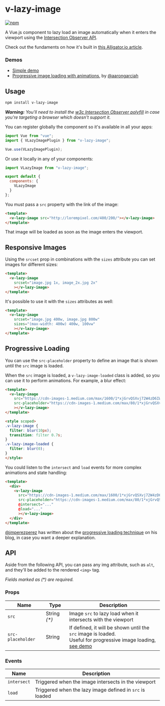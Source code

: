 # v-lazy-image

[![npm](https://img.shields.io/npm/v/v-lazy-image.svg)](https://www.npmjs.com/package/v-lazy-image)

A Vue.js component to lazy load an image automatically when it enters the viewport using the [Intersection Observer API](https://developer.mozilla.org/docs/Web/API/Intersection_Observer_API).

Check out the fundaments on how it's built in [this Alligator.io article](https://alligator.io/vuejs/lazy-image/).

### Demos

* [Simple demo](https://codesandbox.io/s/r5wmj970wm)
* [Progressive image loading with animations](https://codesandbox.io/s/9l3n6j5944), by [@aarongarciah](https://twitter.com/aarongarciah)

## Usage

```bash
npm install v-lazy-image
```

_**Warning:** You'll need to install the [w3c Intersection Observer polyfill](https://github.com/w3c/IntersectionObserver/tree/master/polyfill) in case you're targeting a browser which doesn't support it._

You can register globally the component so it's available in all your apps:

```js
import Vue from "vue";
import { VLazyImagePlugin } from "v-lazy-image";

Vue.use(VLazyImagePlugin);
```

Or use it locally in any of your components:

```js
import VLazyImage from "v-lazy-image";

export default {
  components: {
    VLazyImage
  }
};
```

You must pass a `src` property with the link of the image:

```html
<template>
  <v-lazy-image src="http://lorempixel.com/400/200/"></v-lazy-image>
</template>
```

That image will be loaded as soon as the image enters the viewport.

## Responsive Images

Using the `srcset` prop in combinations with the `sizes` attribute you can set images for different sizes:

```html
<template>
  <v-lazy-image
    srcset="image.jpg 1x, image_2x.jpg 2x"
    ></v-lazy-image>
</template>
```

It's possible to use it with the `sizes` attributes as well:

```html
<template>
  <v-lazy-image
    srcset="image.jpg 400w, image.jpg 800w"
    sizes="(max-width: 400w) 400w, 100vw"
    ></v-lazy-image>
</template>
```

## Progressive Loading

You can use the `src-placeholder` property to define an image that is shown until the `src` image is loaded.

When the `src` image is loaded, a `v-lazy-image-loaded` class is added, so you can use it to perform animations. For example, a blur effect:

```html
<template>
  <v-lazy-image
    src="https://cdn-images-1.medium.com/max/1600/1*xjGrvQSXvj72W4zD6IWzfg.jpeg"
    src-placeholder="https://cdn-images-1.medium.com/max/80/1*xjGrvQSXvj72W4zD6IWzfg.jpeg"
    ></v-lazy-image>
</template>

<style scoped>
.v-lazy-image {
  filter: blur(10px);
  transition: filter 0.7s;
}
.v-lazy-image-loaded {
  filter: blur(0);
}
</style>
```

You could listen to the `intersect` and `load` events for more complex animations and state handling:

```html
<template>
  <div>
    <v-lazy-image
      src="https://cdn-images-1.medium.com/max/1600/1*xjGrvQSXvj72W4zD6IWzfg.jpeg"
      src-placeholder="https://cdn-images-1.medium.com/max/80/1*xjGrvQSXvj72W4zD6IWzfg.jpeg"
      @intersect="..."
      @load="..."
      ></v-lazy-image>
  </div>
</template>
```

[@jmperezperez](https://twitter.com/jmperezperez) has written about the [progressive loading technique](https://jmperezperez.com/more-progressive-image-loading/) on his blog, in case you want a deeper explanation.

## API

Aside from the following API, you can pass any img attribute, such as `alt`, and they'll be added to the rendered `<img>` tag.

_Fields marked as (\*) are required._

### Props

| Name              | Type          | Description                                                                                                                                              |
| ----------------- | ------------- | -------------------------------------------------------------------------------------------------------------------------------------------------------- |
| `src`             | String _(\*)_ | Image `src` to lazy load when it intersects with the viewport                                                                                            |
| `src-placeholder` | String        | If defined, it will be shown until the `src` image is loaded. <br> Useful for progressive image loading, [see demo](https://codesandbox.io/s/9l3n6j5944) |

### Events

| Name        | Description                                              |
| ----------- | -------------------------------------------------------- |
| `intersect` | Triggered when the image intersects in the viewport      |
| `load`      | Triggered when the lazy image defined in `src` is loaded |
